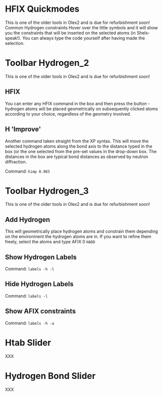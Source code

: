# HFIX Quickmodes
This is one of the older tools in Olex2 and is due for refurbishment soon! 
Common Hydrogen constraints  Hover over the little symbols and it will show you the constraints that will be inserted on the selected atoms (in Shelx-speak!). You can always type the code yourself after having made the selection.

# Toolbar Hydrogen_2
This is one of the older tools in Olex2 and is due for refurbishment soon! 

## HFIX  
You can enter any HFIX command in the box and then press the button - hydrogen atoms will be placed geometrically on subsequently clicked atoms according to your choice, regardless of the geometry involved. 

## H 'Improve' 
Another command taken straight from the XP syntax. This will move the selected hydrogen atoms along the bond axis to the distance typed in the box (or the one selected from the pre-set values in the drop-down box. The distances in the box are typical bond distances as observed by neutron diffraction. 

Command: `himp 0.983`

# Toolbar Hydrogen_3
This is one of the older tools in Olex2 and is due for refurbishment soon! 

## Add Hydrogen  
This will geometrically place hydrogen atoms and constrain them depending on the environment the hydrogen atoms are in. If you want to refine them freely, select the atoms and type AFIX 0 `HADD`

## Show Hydrogen Labels  
Command: `labels -h -l` 

## Hide Hydrogen Labels  
Command: `labels -l` 

## Show AFIX constraints  
Command: `labels -h -a`

# Htab Slider
XXX

# Hydrogen Bond Slider
XXX
